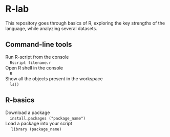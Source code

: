 # R-lab

This repository goes through basics of R, exploring the key strengths of the language, while analyzing several datasets.

## Command-line tools
Run R-script from the console <br>
&emsp;`Rscript filename.r` <br>
Open R shell in the console <br> 
&emsp;`R` <br>
Show all the objects present in the workspace <br>
&emsp;`ls()` <br>


## R-basics
Download a package <br>
&emsp;`install.packages ("package_name")` <br>
Load a package into your script <br>
&emsp; `library (package_name)`